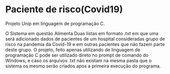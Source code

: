 # Paciente de risco(Covid19)
Projeto Unip em linguagem de programação C.

O Sistema em questão Alimenta Duas listas em formato .txt em que uma será adicionado dados de pacientes de um hospital consideradas grupo de risco na pandemia da Covid-19 e em outras pacientes que não fazem parte deste grupo. O projeto, feito apenas utilizando de linguagem de programação C pode ser utilizado direto no prompt de comando do Windows, e caso os arquivos .txt não existam na mesma pasta que o sistema os mesmo serão criados apos a primeira execução do programa.
